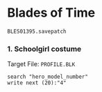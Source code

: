 # Blades of Time 

`BLES01395.savepatch`

### 1. Schoolgirl costume

Target File: `PROFILE.BLK`

```
search "hero_model_number"
write next (20):"4"
```

